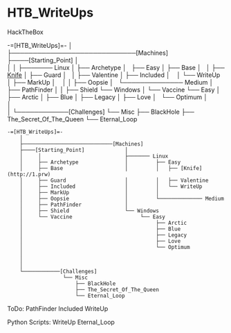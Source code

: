 # HTB_WriteUps
HackTheBox


-=[HTB_WriteUps]=-
        │
        ├─────────────────────────────[Machines]
        ├────[Starting_Point]             │   
        │     │                           ├─────── Linux
        │     ├── Archetype               │         ├── Easy
        │     ├── Base                    │         │   ├── [Knife](https://github.com/W0lfySec/HTB-Writeups/blob/main/Machines/Linux/Easy/Knife/Knife.md)
        │     ├── Guard                   │         │   ├── Valentine
        │     ├── Included                │         │   └── WriteUp 
        │     ├── MarkUp                  │         │
        │     ├── Oopsie                  │         └────────────── Medium
        │     ├── PathFinder              │
        │     ├── Shield                  └── Windows
        │     └── Vaccine                      └── Easy
        │                                           ├── Arctic
        │                                           ├── Blue
        │                                           ├── Legacy
        │                                           ├── Love
        │                                           └── Optimum
        │                               
        │          
        │
        └────────────[Challenges]
                      └── Misc
                          ├── BlackHole
                          ├── The_Secret_Of_The_Queen
                          └── Eternal_Loop


    -=[HTB_WriteUps]=-
        │
        ├─────────────────────────────[Machines]
        ├────[Starting_Point]             │   
        │     │                           ├─────── Linux
        │     ├── Archetype               │         ├── Easy
        │     ├── Base                    │         │   ├── [Knife](http://1.prw)
        │     ├── Guard                   │         │   ├── Valentine
        │     ├── Included                │         │   └── WriteUp 
        │     ├── MarkUp                  │         │
        │     ├── Oopsie                  │         └────────────── Medium
        │     ├── PathFinder              │
        │     ├── Shield                  └── Windows
        │     └── Vaccine                      └── Easy
        │                                           ├── Arctic
        │                                           ├── Blue
        │                                           ├── Legacy
        │                                           ├── Love
        │                                           └── Optimum
        │                               
        │          
        │
        └────────────[Challenges]
                      └── Misc
                          ├── BlackHole
                          ├── The_Secret_Of_The_Queen
                          └── Eternal_Loop


ToDo: PathFinder
      Included
      WriteUp

      
      
Python Scripts: WriteUp   Eternal_Loop
      


